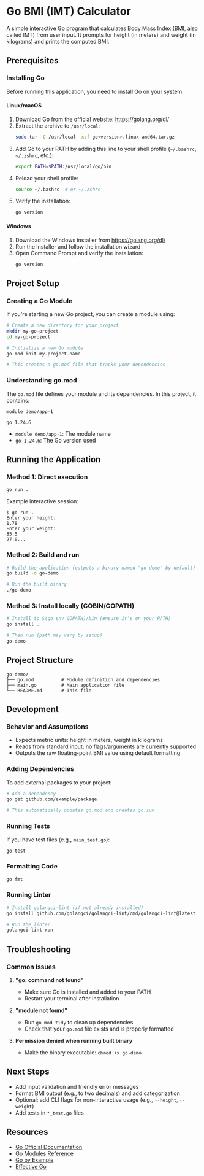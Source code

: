 # Go BMI (IMT) Calculator

A simple interactive Go program that calculates Body Mass Index (BMI, also called IMT) from user input. It prompts for height (in meters) and weight (in kilograms) and prints the computed BMI.

## Prerequisites

### Installing Go

Before running this application, you need to install Go on your system.

#### Linux/macOS
1. Download Go from the official website: https://golang.org/dl/
2. Extract the archive to `/usr/local`:
   ```bash
   sudo tar -C /usr/local -xzf go<version>.linux-amd64.tar.gz
   ```
3. Add Go to your PATH by adding this line to your shell profile (`~/.bashrc`, `~/.zshrc`, etc.):
   ```bash
   export PATH=$PATH:/usr/local/go/bin
   ```
4. Reload your shell profile:
   ```bash
   source ~/.bashrc  # or ~/.zshrc
   ```
5. Verify the installation:
   ```bash
   go version
   ```

#### Windows
1. Download the Windows installer from https://golang.org/dl/
2. Run the installer and follow the installation wizard
3. Open Command Prompt and verify the installation:
   ```cmd
   go version
   ```

## Project Setup

### Creating a Go Module

If you're starting a new Go project, you can create a module using:

```bash
# Create a new directory for your project
mkdir my-go-project
cd my-go-project

# Initialize a new Go module
go mod init my-project-name

# This creates a go.mod file that tracks your dependencies
```

### Understanding go.mod

The `go.mod` file defines your module and its dependencies. In this project, it contains:

```
module demo/app-1

go 1.24.6
```

- `module demo/app-1`: The module name
- `go 1.24.6`: The Go version used

## Running the Application

### Method 1: Direct execution
```bash
go run .
```

Example interactive session:

```text
$ go run .
Enter your height:
1.78
Enter your weight:
85.5
27.0...
```

### Method 2: Build and run
```bash
# Build the application (outputs a binary named "go-demo" by default)
go build -o go-demo

# Run the built binary
./go-demo
```

### Method 3: Install locally (GOBIN/GOPATH)
```bash
# Install to $(go env GOPATH)/bin (ensure it's on your PATH)
go install .

# Then run (path may vary by setup)
go-demo
```

## Project Structure

```
go-demo/
├── go.mod          # Module definition and dependencies
├── main.go         # Main application file
└── README.md       # This file
```

## Development

### Behavior and Assumptions

- Expects metric units: height in meters, weight in kilograms
- Reads from standard input; no flags/arguments are currently supported
- Outputs the raw floating-point BMI value using default formatting

### Adding Dependencies

To add external packages to your project:

```bash
# Add a dependency
go get github.com/example/package

# This automatically updates go.mod and creates go.sum
```

### Running Tests

If you have test files (e.g., `main_test.go`):

```bash
go test
```

### Formatting Code

```bash
go fmt
```

### Running Linter

```bash
# Install golangci-lint (if not already installed)
go install github.com/golangci/golangci-lint/cmd/golangci-lint@latest

# Run the linter
golangci-lint run
```

## Troubleshooting

### Common Issues

1. **"go: command not found"**
   - Make sure Go is installed and added to your PATH
   - Restart your terminal after installation

2. **"module not found"**
   - Run `go mod tidy` to clean up dependencies
   - Check that your `go.mod` file exists and is properly formatted

3. **Permission denied when running built binary**
   - Make the binary executable: `chmod +x go-demo`

## Next Steps

- Add input validation and friendly error messages
- Format BMI output (e.g., to two decimals) and add categorization
- Optional: add CLI flags for non-interactive usage (e.g., `--height`, `--weight`)
- Add tests in `*_test.go` files

## Resources

- [Go Official Documentation](https://golang.org/doc/)
- [Go Modules Reference](https://golang.org/ref/mod)
- [Go by Example](https://gobyexample.com/)
- [Effective Go](https://golang.org/doc/effective_go.html)
